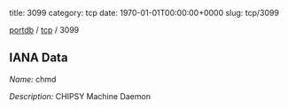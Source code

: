 title: 3099
category: tcp
date: 1970-01-01T00:00:00+0000
slug: tcp/3099

[portdb](/) / [tcp](/category/tcp.html) / 3099


## IANA Data

_Name:_ chmd

_Description:_ CHIPSY Machine Daemon

